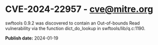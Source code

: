 # CVE-2024-22957 - cve@mitre.org

swftools 0.9.2 was discovered to contain an Out-of-bounds Read vulnerability via the function dict_do_lookup in swftools/lib/q.c:1190.

**Publish date:** 2024-01-19
